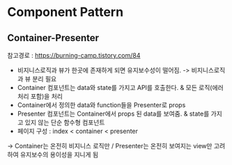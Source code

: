 # Component Pattern

## Container-Presenter
참고경로 : https://burning-camp.tistory.com/84

* 비지니스로직과 뷰가 한곳에 존재하게 되면 유지보수성이 떨어짐. -> 비지니스로직과 뷰 분리 필요
* Container 컴포넌트는 data와 state를 가지고 API를 호출한다. & 모든 로직(에러 처리 포함)을 처리
* Container에서 정의한 data와 function들을 Presenter로 props
* Presenter 컴포넌트는 Container에서 props 된 data를 보여줌. & state를 가지고 있지 않는 단순 함수형 컴포넌트
* 페이지 구성 : index < container < presenter

-> Container는 온전히 비지니스 로직만 / Presenter는 온전히 보여지는 view만 고려하여 유지보수의 용이성을 지니게 됨


